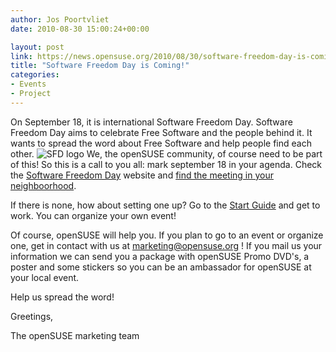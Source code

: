 ```yaml
---
author: Jos Poortvliet
date: 2010-08-30 15:00:24+00:00

layout: post
link: https://news.opensuse.org/2010/08/30/software-freedom-day-is-coming/
title: "Software Freedom Day is Coming!"
categories:
- Events
- Project
---
```

On September 18, it is international Software Freedom Day. Software Freedom Day aims to celebrate Free Software and the people behind it. It wants to spread the word about Free Software and help people find each other.
![SFD logo](http://softwarefreedomday.org/sites/default/files/images/pixture_reloaded_logo_0.png)
We, the openSUSE community, of course need to be part of this! So this is a call to you all: mark september 18 in your agenda. Check the [Software Freedom Day](http://softwarefreedomday.org/) website and [find the meeting in your neighboorhood](http://wiki.softwarefreedomday.org/2010).

If there is none, how about setting one up? Go to the [Start Guide](http://wiki.softwarefreedomday.org/StartGuide) and get to work. You can organize your own event!

Of course, openSUSE will help you. If you plan to go to an event or organize one, get in contact with us at marketing@opensuse.org ! If you mail us your information we can send you a package with openSUSE Promo DVD's, a poster and some stickers so you can be an ambassador for openSUSE at your local event.

Help us spread the word!

Greetings,

The openSUSE marketing team		
